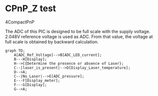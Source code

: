 # CPnP_Z test
4CompactPnP

The ADC of this PIC is designed to be full scale with the supply voltage. 2.048V reference voltage is used as ADC. From that value, the voltage at full scale is obtained by backward calculation.
```mermaid
graph TD;
    A[ADC_Ref_Voltage]-->B[ADC_LED_current];
    B---H[Display];
    H-->C{Determine the presence or absence of Laser};
    C--|laser_is_present|-->D[Display_Laser_temperature];
    D-->A;
    C--|No_Laser|-->E[ADC_pressure];
    E---F[Display_meter];
    F---G[Display];
    G-->A;
```
